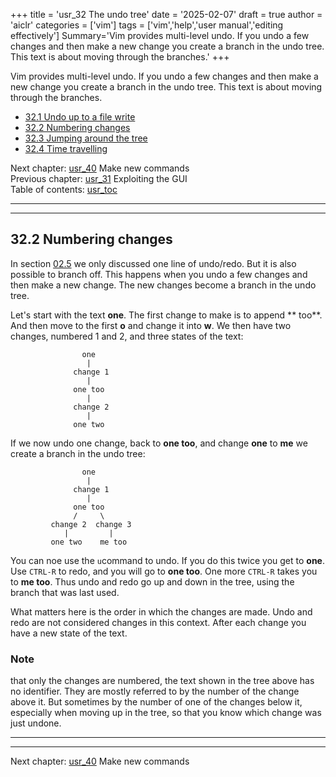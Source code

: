+++
title = 'usr_32 The undo tree'
date = '2025-02-07'
draft = true
author = 'aiclr'
categories = ['vim']
tags = ['vim','help','user manual','editing effectively']
Summary='Vim provides multi-level undo.  If you undo a few changes and then make a new change you create a branch in the undo tree.  This text is about moving through the branches.'
+++

Vim provides multi-level undo.  If you undo a few changes and then make a new change you create a branch in the undo tree.  This text is about moving through the branches.

- [32.1    Undo up to a file write](#32.1-undo-up-to-a-file-write)
- [32.2    Numbering changes](#32.2-numbering-changes)
- [32.3    Jumping around the tree](#32.3-jumping-around-the-tree)
- [32.4    Time travelling](#32.4-time-travelling)

Next chapter: [usr_40](../../tuning_vim/usr_40)  Make new commands<br/>
Previous chapter: [usr_31](../usr_31)  Exploiting the GUI<br/>
Table of contents: [usr_toc](../../usr_toc)

___
___

## 32.2 Numbering changes

In section [02.5](../../getting_started/usr_02/#02.5-undo-and-redo) we only discussed one line of undo/redo. But it is also possible to branch off. This happens when you undo a few changes and then make a new change. The new changes become a branch in the undo tree.

Let's start with the text **one**. The first change to make is to append ** too**. And then move to the first **o** and change it into **w**. We then have two changes, numbered 1 and 2, and three states of the text:
```text
                one
                 |
              change 1
                 |
              one too
                 |
              change 2
                 |
              one two
```
If we now undo one change, back to **one too**, and change **one** to **me** we create a branch in the undo tree:
```text
                one
                 |
              change 1
                 |
              one too
              /     \
         change 2  change 3
            |         |
         one two    me too
```
You can noe use the `u`command to undo. If you do this twice you get to **one**. Use `CTRL-R` to redo, and you will go to **one too**. One more `CTRL-R` takes you to **me too**. Thus undo and redo go up and down in the tree, using the branch that was last used.

What matters here is the order in which the changes are made. Undo and redo are not considered changes in this context. After each change you have a new state of the text.

### Note

that only the changes are numbered, the text shown in the tree above has no identifier. They are mostly referred to by the number of the change above it. But sometimes by the number of one of the changes below it, especially when moving up in the tree, so that you know which change was just undone.

___
___

Next chapter: [usr_40](../../tuning_vim/usr_40)  Make new commands<br/>